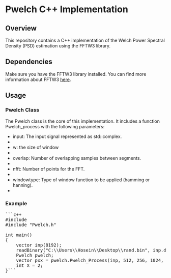 # Pwelch C++ Implementation

## Overview

This repository contains a C++ implementation of the Welch Power Spectral Density (PSD) estimation using the FFTW3 library. 

## Dependencies
Make sure you have the FFTW3 library installed. You can find more information about FFTW3 [here](https://fftw.org).

## Usage
### Pwelch Class
The Pwelch class is the core of this implementation. It includes a function Pwelch_process with the following parameters:

- input: The input signal represented as std::complex<double>.
- 
- w: the size of window
- 
- overlap: Number of overlapping samples between segments.
- 
- nfft: Number of points for the FFT.
- 
- windowtype: Type of window function to be applied (hamming or hanning).
- 

### Example

<pre>```c++
#include <iostream>
#include "Pwelch.h"
  
int main()
{
    vector<doubleC> inp(8192);
    readBinary("C:\\Users\\Hosein\\Desktop\\rand.bin", inp.data(), inp.size());
    Pwelch pwelch;
    vector<double> pxx = pwelch.Pwelch_Process(inp, 512, 256, 1024, WindowType::hamming);
    int X = 2;
}```
</pre>

